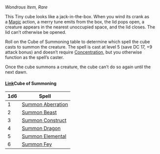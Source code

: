 _Wondrous Item, Rare_

This Tiny cube looks like a jack-in-the-box. When you wind its crank as a [Magic](https://www.dndbeyond.com/sources/dnd/free-rules/rules-glossary#MagicAction) action, a merry tune emits from the box, the lid pops open, a creature appears in the nearest unoccupied space, and the lid closes. The lid can’t otherwise be opened.

Roll on the Cube of Summoning table to determine which spell the cube casts to summon the creature. The spell is cast at level 5 (save DC 17, +9 attack bonus) and doesn’t require [Concentration](https://www.dndbeyond.com/sources/dnd/free-rules/rules-glossary#Concentration), but you otherwise function as the spell’s caster.

Once the cube summons a creature, the cube can’t do so again until the next dawn.

#### [Link](https://www.dndbeyond.com/sources/dnd/dmg-2024/magic-items-a-z#CubeofSummoningTable)Cube of Summoning
|1d6|Spell|
|---|---|
|1|[Summon Aberration](https://www.dndbeyond.com/spells/2619105-summon-aberration)|
|2|[Summon Beast](https://www.dndbeyond.com/spells/2619106-summon-beast)|
|3|[Summon Construct](https://www.dndbeyond.com/spells/2619111-summon-construct)|
|4|[Summon Dragon](https://www.dndbeyond.com/spells/2618843-summon-dragon)|
|5|[Summon Elemental](https://www.dndbeyond.com/spells/2619113-summon-elemental)|
|6|[Summon Fey](https://www.dndbeyond.com/spells/2619115-summon-fey)|
